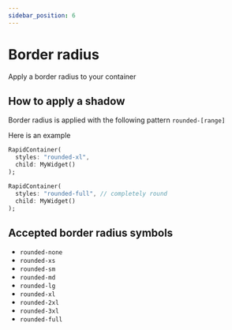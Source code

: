 ```yaml
---
sidebar_position: 6
---
```


# Border radius

Apply a border radius to your container

## How to apply a shadow

Border radius is applied with the following pattern `rounded-[range]`

Here is an example

```dart
RapidContainer(
  styles: "rounded-xl",
  child: MyWidget()
);

RapidContainer(
  styles: "rounded-full", // completely round
  child: MyWidget()
);
```
## Accepted border radius symbols

* `rounded-none`
* `rounded-xs`
* `rounded-sm`
* `rounded-md`
* `rounded-lg`
* `rounded-xl`
* `rounded-2xl`
* `rounded-3xl`
* `rounded-full`
